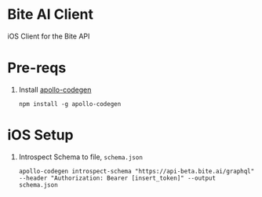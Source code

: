 # Bite AI Client
iOS Client for the Bite API


# Pre-reqs
1. Install [apollo-codegen](https://github.com/apollographql/apollo-codegen)
    ```
    npm install -g apollo-codegen
    ```

# iOS Setup
1. Introspect Schema to file, `schema.json`
     ```
     apollo-codegen introspect-schema "https://api-beta.bite.ai/graphql" --header "Authorization: Bearer [insert_token]" --output schema.json
     ```

